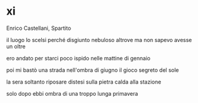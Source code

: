 # xi

Enrico Castellani, Spartito

il luogo lo scelsi perché disgiunto
nebuloso altrove
ma non sapevo
avesse un oltre

ero andato per starci poco
ispido nelle mattine di gennaio

poi mi bastò una strada
nell'ombra di giugno
il gioco segreto del sole

la sera soltanto riposare distesi
sulla pietra calda alla stazione

solo dopo ebbi ombra
di una troppo lunga primavera
